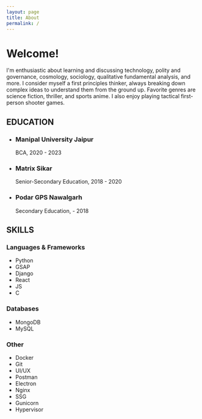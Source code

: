 ```yaml
---
layout: page
title: About
permalink: /
---
```


# Welcome!

<p>I'm enthusiastic about learning and discussing technology, polity and governance, cosmology, sociology, qualitative fundamental analysis, and more.
I consider myself a first principles thinker, always breaking down complex ideas to understand them from the ground up.
Favorite genres are science fiction, thriller, and sports anime.
I also enjoy playing tactical first-person shooter games.</p>

<h2>EDUCATION</h2>
<ul>
<li>
                    <h3>Manipal University Jaipur</h3>
                    <p>BCA, 2020 - 2023</p>
                </li>
<li>
                    <h3>Matrix Sikar</h3>
                    <p>Senior-Secondary Education, 2018 - 2020</p>
                </li>
                <li>
                    <h3>Podar GPS Nawalgarh</h3>
                    <p>Secondary Education, - 2018</p>
                </li>
</ul>

<h2>SKILLS</h2>
<h3>Languages & Frameworks</h3>
<ul class="skills-list">
    <li>Python</li>
    <li>GSAP</li>
    <li>Django</li>
    <li>React</li>
    <li>JS</li>
    <li>C</li>
</ul>
<h3>Databases</h3>
<ul class="skills-list">
    <li>MongoDB</li>
    <li>MySQL</li>
</ul>
<h3>Other</h3>
<ul class="skills-list">
    <li>Docker</li>
    <li>Git</li>
    <li>UI/UX</li>
    <li>Postman</li>
    <li>Electron</li>
    <li>Nginx</li>
    <li>SSG</li>
    <li>Gunicorn</li>
    <li>Hypervisor</li>
</ul>
